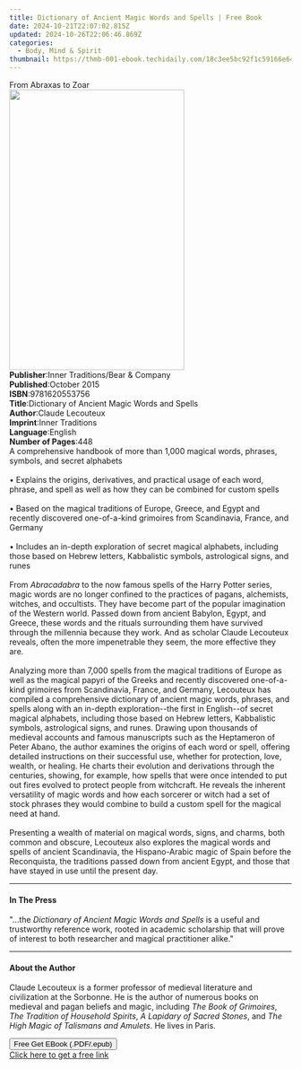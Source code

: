 ```yaml
---
title: Dictionary of Ancient Magic Words and Spells | Free Book
date: 2024-10-21T22:07:02.815Z
updated: 2024-10-26T22:06:46.869Z
categories:
  - Body, Mind & Spirit
thumbnail: https://thmb-001-ebook.techidaily.com/18c3ee5bc92f1c59166e6440abbfce534ac76360aa72abe4059a492eabce4506.jpg
---
```

<main id="book-container">
  <div class="flex flex-col">
    <div class="book-brief flex-1 py-6 px-4 sm:p-6 md:py-10 md:px-8">
      <!-- brief-->
      <div class="book-brief-main">From Abraxas to Zoar</div>
    </div>
    <div
      class="book-meta-info flex-1 grid gap-4 col-start-1 col-end-3 row-start-1 sm:mb-6 sm:grid-cols-4 lg:gap-6 lg:col-start-2 lg:row-end-6 lg:row-span-6 lg:mb-0"
    >
      <div
        class="book-meta-info-left place-content-center mt-4 p-4 text-sm leading-6 col-start-2 col-span-2 dark:text-slate-400"
      >
        <img
          class="w-full h-500 object-cover rounded-lg sm:h-255 sm:col-span-2 lg:col-span-full"
          src="https://img-001-ebook.techidaily.com/128a19710972c7eefb879cd9704e1b5c375dfb16d7c05f8a4812e20991f9bf03.jpg"
          alt=""
          width="312"
          height="500"
        />
      </div>
      <div
        class="book-meta-info-right mt-2 col-start-1 row-start-2 col-span-3 self-center"
      >
        <!-- meta data  -->
        <div class="flex flex-col px-4 md:px-8">
          <div class="flex-1">
            <strong>Publisher</strong>:<span class="px-2"
              >Inner Traditions/Bear &amp; Company</span
            >
          </div>
          <div class="flex-1">
            <strong>Published</strong>:<span class="px-2">October 2015</span>
          </div>
          <div class="flex-1">
            <strong>ISBN</strong>:<span class="px-2">9781620553756</span>
          </div>
          <div class="flex-1">
            <strong>Title</strong>:<span class="px-2"
              >Dictionary of Ancient Magic Words and Spells</span
            >
          </div>
          <div class="flex-1">
            <strong>Author</strong>:<span class="px-2">Claude Lecouteux</span>
          </div>
          <div class="flex-1">
            <strong>Imprint</strong>:<span class="px-2">Inner Traditions</span>
          </div>
          <div class="flex-1">
            <strong>Language</strong>:<span class="px-2">English</span>
          </div>
          <div class="flex-1">
            <strong>Number of Pages</strong>:<span class="px-2">448</span>
          </div>
        </div>
      </div>
    </div>
    <div class="book-description flex-1 py-6 px-4 sm:p-6 md:py-10 md:px-8">
      <div class="book-description-main">
        <div accordion-content="" id="description">
          A comprehensive handbook of more than 1,000 magical words, phrases,
          symbols, and secret alphabets <br />
          <br />• Explains the origins, derivatives, and practical usage of each
          word, phrase, and spell as well as how they can be combined for custom
          spells <br />
          <br />• Based on the magical traditions of Europe, Greece, and Egypt
          and recently discovered one-of-a-kind grimoires from Scandinavia,
          France, and Germany <br />
          <br />• Includes an in-depth exploration of secret magical alphabets,
          including those based on Hebrew letters, Kabbalistic symbols,
          astrological signs, and runes <br />
          <br />From <i>Abracadabra </i>to the now famous spells of the Harry
          Potter series, magic words are no longer confined to the practices of
          pagans, alchemists, witches, and occultists. They have become part of
          the popular imagination of the Western world. Passed down from ancient
          Babylon, Egypt, and Greece, these words and the rituals surrounding
          them have survived through the millennia because they work. And as
          scholar Claude Lecouteux reveals, often the more impenetrable they
          seem, the more effective they are. <br />
          <br />Analyzing more than 7,000 spells from the magical traditions of
          Europe as well as the magical papyri of the Greeks and recently
          discovered one-of-a-kind grimoires from Scandinavia, France, and
          Germany, Lecouteux has compiled a comprehensive dictionary of ancient
          magic words, phrases, and spells along with an in-depth
          exploration--the first in English--of secret magical alphabets,
          including those based on Hebrew letters, Kabbalistic symbols,
          astrological signs, and runes. Drawing upon thousands of medieval
          accounts and famous manuscripts such as the Heptameron of Peter Abano,
          the author examines the origins of each word or spell, offering
          detailed instructions on their successful use, whether for protection,
          love, wealth, or healing. He charts their evolution and derivations
          through the centuries, showing, for example, how spells that were once
          intended to put out fires evolved to protect people from witchcraft.
          He reveals the inherent versatility of magic words and how each
          sorcerer or witch had a set of stock phrases they would combine to
          build a custom spell for the magical need at hand. <br />
          <br />Presenting a wealth of material on magical words, signs, and
          charms, both common and obscure, Lecouteux also explores the magical
          words and spells of ancient Scandinavia, the Hispano-Arabic magic of
          Spain before the Reconquista, the traditions passed down from ancient
          Egypt, and those that have stayed in use until the present day.
        </div>
        <div class="accordion-fader"></div>
      </div>
    </div>
    <div class="book-excerpts flex-1 py-6 px-4 sm:p-6 md:py-10 md:px-8">
      <!-- excerpts-->
      <div class="book-excerpts-main">
        <hr />
        <h4 class="placeholder placeholder-heading">
          <span>In The Press</span>
        </h4>
        <p>
          "...the<i> Dictionary of Ancient Magic Words and Spells</i> is a
          useful and trustworthy reference work, rooted in academic scholarship
          that will prove of interest to both researcher and magical
          practitioner alike."
        </p>
      </div>
    </div>
    <div class="book-about-author flex-1 py-6 px-4 sm:p-6 md:py-10 md:px-8">
      <!-- about author-->
      <div class="book-main-author-main">
        <hr />
        <h4 class="placeholder placeholder-heading">
          <span>About the Author</span>
        </h4>
        <p>
          Claude Lecouteux is a former professor of medieval literature and
          civilization at the Sorbonne. He is the author of numerous books on
          medieval and pagan beliefs and magic, including
          <i>The Book of Grimoires</i>,
          <i>The Tradition of Household Spirits</i>,
          <i>A Lapidary of Sacred Stones</i>, and <i>The</i>
          <i>High Magic of Talismans</i> <i>and Amulets</i>. He lives in Paris.
        </p>
      </div>
    </div>
    <div class="book-free-get flex-1 py-6 px-4 sm:p-6 md:py-10 md:px-8">
      <button
        id="btn-free-get"
        class="bg-blue-500 hover:bg-blue-700 text-white font-bold py-2 px-4 rounded"
      >
        Free Get EBook (.PDF/.epub)
      </button>
      <div id="countdown-display" class="px-2 text-lg mt-2"></div>
      <a
        id="free-link"
        class="hidden bg-blue-500 hover:bg-blue-700 text-white font-bold py-2 px-4 rounded"
        href="https://www.ebooks.com/en-us/book/95782202/dictionary-of-ancient-magic-words-and-spells/claude-lecouteux/"
        target="_blank"
        >Click here to get a free link</a
      >
    </div>
    <script>
      let countdownTime = 0;
      let countdownInterval = null;
      document
        .getElementById('btn-free-get')
        .addEventListener('click', startCountdown);
      function startCountdown() {
        countdownTime = new Date().getTime() + 60000 * 3;
        countdownInterval = setInterval(updateCountdown, 1000);
        document.getElementById('btn-free-get').disabled = true;
        document
          .getElementById('btn-free-get')
          .classList.add('bg-gray-500', 'cursor-not-allowed');
      }
      function updateCountdown() {
        let currentTime = new Date().getTime();
        let timeLeft = countdownTime - currentTime;
        let secondsLeft = Math.floor(timeLeft / 1000);
        document.getElementById('countdown-display').innerHTML =
          `Remaining time: ${secondsLeft} seconds.`;
        if (secondsLeft <= 0) {
          clearInterval(countdownInterval);
          document.getElementById('btn-free-get').classList.add('hidden');
          document.getElementById('free-link').classList.remove('hidden');
          document.getElementById('countdown-display').innerHTML = '';
        }
      }
    </script>
  </div>
</main>

<ins class="adsbygoogle"
      style="display:block"
      data-ad-client="ca-pub-7571918770474297"
      data-ad-slot="8358498916"
      data-ad-format="auto"
      data-full-width-responsive="true"></ins>
    